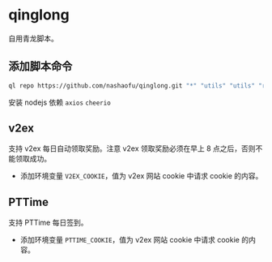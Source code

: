 # qinglong

自用青龙脚本。

## 添加脚本命令

```bash
ql repo https://github.com/nashaofu/qinglong.git "*" "utils" "utils" "release" "js"
```

安装 nodejs 依赖 `axios` `cheerio`

## v2ex

支持 v2ex 每日自动领取奖励。注意 v2ex 领取奖励必须在早上 8 点之后，否则不能领取成功。

- 添加环境变量 `V2EX_COOKIE`，值为 v2ex 网站 cookie 中请求 cookie 的内容。

## PTTime

支持 PTTime 每日签到。

- 添加环境变量 `PTTIME_COOKIE`，值为 v2ex 网站 cookie 中请求 cookie 的内容。

